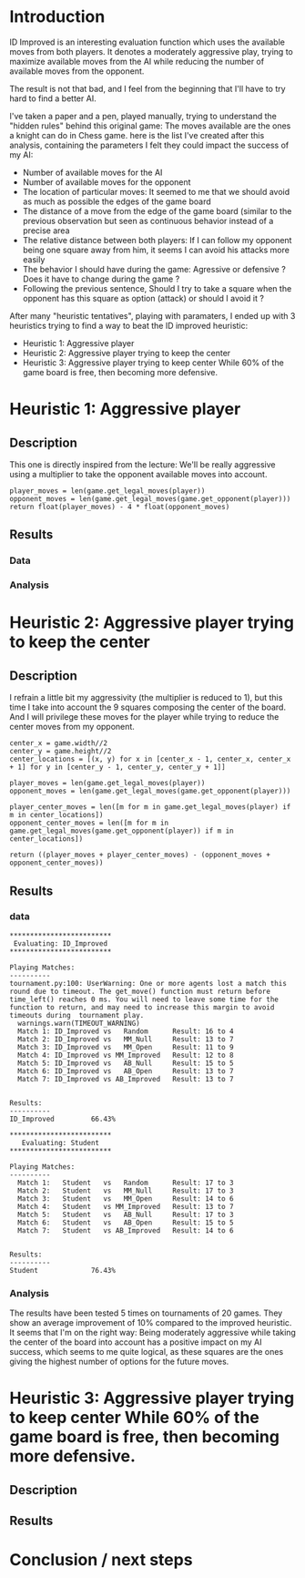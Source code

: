 # Introduction
ID Improved is an interesting evaluation function which uses the available moves from both players. 
It denotes a moderately aggressive play, trying to maximize available moves from the AI while reducing the number of available moves from the opponent.

The result is not that bad, and I feel from the beginning that I'll have to try hard to find a better AI.

I've taken a paper and a pen, played manually, trying to understand the "hidden rules" behind this original game: The moves available are the ones a knight can do in Chess game.
here is the list I've created after this analysis, containing the parameters I felt they could impact the success of my AI:

- Number of available moves for the AI
- Number of available moves for the opponent
- The location of particular moves: It seemed to me that we should avoid as much as possible the edges of the game board
- The distance of a move from the edge of the game board (similar to the previous observation but seen as continuous behavior instead of a precise area
- The relative distance between both players: If I can follow my opponent being one square away from him, it seems I can avoid his attacks more easily
- The behavior I should have during the game: Agressive or defensive ? Does it have to change during the game ?
- Following the previous sentence, Should I try to take a square when the opponent has this square as option (attack) or should I avoid it ?

After many "heuristic tentatives", playing with paramaters, I ended up with 3 heuristics trying to find a way to beat the ID improved heuristic:
- Heuristic 1: Aggressive player
- Heuristic 2: Aggressive player trying to keep the center
- Heuristic 3: Aggressive player trying to keep center While 60% of the game board is free, then becoming more defensive.


# Heuristic 1: Aggressive player
## Description
This one is directly inspired from the lecture: We'll be really aggressive using a multiplier to take the opponent available moves into account.
```
player_moves = len(game.get_legal_moves(player))
opponent_moves = len(game.get_legal_moves(game.get_opponent(player)))
return float(player_moves) - 4 * float(opponent_moves)
```
## Results
### Data

### Analysis


# Heuristic 2: Aggressive player trying to keep the center
## Description
I refrain a little bit my aggressivity (the multiplier is reduced to 1), but this time I take into account the 9 squares composing the center of the board. And I will privilege these moves for the player while trying to reduce the center moves from my opponent.

```
center_x = game.width//2
center_y = game.height//2
center_locations = [(x, y) for x in [center_x - 1, center_x, center_x + 1] for y in [center_y - 1, center_y, center_y + 1]]

player_moves = len(game.get_legal_moves(player))
opponent_moves = len(game.get_legal_moves(game.get_opponent(player)))

player_center_moves = len([m for m in game.get_legal_moves(player) if m in center_locations])
opponent_center_moves = len([m for m in game.get_legal_moves(game.get_opponent(player)) if m in center_locations])

return ((player_moves + player_center_moves) - (opponent_moves + opponent_center_moves))
```

## Results
### data
```
*************************
 Evaluating: ID_Improved 
*************************

Playing Matches:
----------
tournament.py:100: UserWarning: One or more agents lost a match this round due to timeout. The get_move() function must return before time_left() reaches 0 ms. You will need to leave some time for the function to return, and may need to increase this margin to avoid timeouts during  tournament play.
  warnings.warn(TIMEOUT_WARNING)
  Match 1: ID_Improved vs   Random    	Result: 16 to 4
  Match 2: ID_Improved vs   MM_Null   	Result: 13 to 7
  Match 3: ID_Improved vs   MM_Open   	Result: 11 to 9
  Match 4: ID_Improved vs MM_Improved 	Result: 12 to 8
  Match 5: ID_Improved vs   AB_Null   	Result: 15 to 5
  Match 6: ID_Improved vs   AB_Open   	Result: 13 to 7
  Match 7: ID_Improved vs AB_Improved 	Result: 13 to 7


Results:
----------
ID_Improved         66.43%

*************************
   Evaluating: Student   
*************************

Playing Matches:
----------
  Match 1:   Student   vs   Random    	Result: 17 to 3
  Match 2:   Student   vs   MM_Null   	Result: 17 to 3
  Match 3:   Student   vs   MM_Open   	Result: 14 to 6
  Match 4:   Student   vs MM_Improved 	Result: 13 to 7
  Match 5:   Student   vs   AB_Null   	Result: 17 to 3
  Match 6:   Student   vs   AB_Open   	Result: 15 to 5
  Match 7:   Student   vs AB_Improved 	Result: 14 to 6


Results:
----------
Student             76.43%
```
### Analysis
The results have been tested 5 times on tournaments of 20 games. They show an average improvement of 10% compared to the improved heuristic. It seems that I'm on the right way: Being moderately aggressive while taking the center of the board into account has a positive impact on my AI success, which seems to me quite logical, as these squares are the ones giving the highest number of options for the future moves. 

# Heuristic 3: Aggressive player trying to keep center While 60% of the game board is free, then becoming more defensive.
## Description
## Results

# Conclusion / next steps
